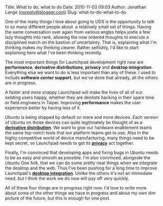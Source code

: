 Title: What to do, what to do
Date: 2010-11-03 09:03
Author: Jonathan Lange (noreply@blogger.com)
Slug: what-to-do-what-to-do

One of the many things I love about going to UDS is the opportunity to
talk to so many different people about  a relatively small set of
things. Having the same conversation over again from various angles
helps jostle a few lazy thoughts into rank, allowing the now ordered
thoughts to execute a disciplined march on the bastion of uncertainty.
That is, explaining what I'm thinking makes my thinking clearer. Rather
selfishly, I'd like to start explaining here what I've been thinking
recently.  
  
The most important things for Launchpad development right now are
**performance**, **derivative distributions**, **privacy** and **desktop
integration**. Everything else we want to do is less important than any
of these. I used to include **software center support**, but we've done
that already, all the others are in progress.  
  
A faster and more snappy Launchpad will make the lives of all of our
existing users happy, whether they are dentists hacking in their spare
time or field engineers in Taipei. Improving **performance** makes the
user experience better by having less of it.  
  
Ubuntu is being shipped by default on more and more devices. Each
version of Ubuntu on those devices can quite legitimately be thought of
as a **[derivative
distribution](https://dev.launchpad.net/LEP/DerivativeDistributions)**.
We want to give our hardware enablement teams the same top-notch tools
that our platform teams get to use. Also in the highly competitive world
of device manufacturing, many things need to be kept secret, so
Launchpad needs to get its
**[privacy](https://dev.launchpad.net/LEP/BetterPrivacy)** act
together.  
  
Finally, I'm convinced that developing apps and fixing bugs in Ubuntu
needs to be as easy and smooth as possible. I'm also convinced,
alongside the Ubuntu One folk, that we can do some pretty neat things
when we integrate the desktop and the web. Thus I've been pushing for a
long time to improve Launchpad's **[desktop
integration](https://dev.launchpad.net/LEP/DesktopWideLaunchpadIntegration)**.
Unlike the others it's not an immediate need, but I think the work we do
now will pay off very quickly.  
  
All of these four things are in progress right now. I'd love to write
more about some of the other things we have in progress and about my own
dim picture of the future, but this is enough for one post.

